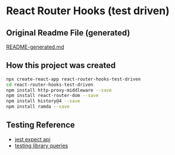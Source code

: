 # React Router Hooks (test driven)

## Original Readme File (generated)
[README-generated.md](README-generated.md)

## How this project was created
```bash
npx create-react-app react-router-hooks-test-driven
cd react-router-hooks-test-driven
npm install http-proxy-middleware --save
npm install react-router-dom --save
npm install history@4 --save
npm install ramda --save
```

## Testing Reference
- [jest expect api](https://jestjs.io/docs/en/expect)
- [testing library queries](https://testing-library.com/docs/dom-testing-library/api-queries)
